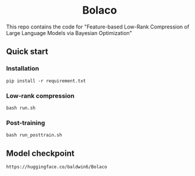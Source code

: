 <div align="center">
<h1>Bolaco</h1>
</div>

This repo contains the code for "Feature-based Low-Rank Compression of Large Language Models via Bayesian Optimization"

## Quick start
### Installation
```
pip install -r requirement.txt
```

### Low-rank compression
```
bash run.sh
```

### Post-training
```
bash run_posttrain.sh
```


## Model checkpoint
```
https://huggingface.co/baldwin6/Bolaco
```
